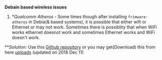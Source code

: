 **Debain based wireless issues**
 1. **Qualcomm Atheros* - Some times though after installing `frimware-atheros`
    in Debia(& based systems), it is possible that either wifi or Ethernet or 
    may not work. Sometimes there is possiblity that when WiFi works ethernet 
    doesnot work and sometimes Ethernet works and WiFi doesn't work. 
    
***Solution:*  Use this [Github repository](https://github.com/ajaybhatia/Qualcomm-Atheros-QCA9377-Wifi-Linux)
 or you may get(Download) this from here [uploads](/uploads/Qualcomm-Atheros-QCA9377-Wifi-Linux.zip) (updated on 2018 Dec 11)